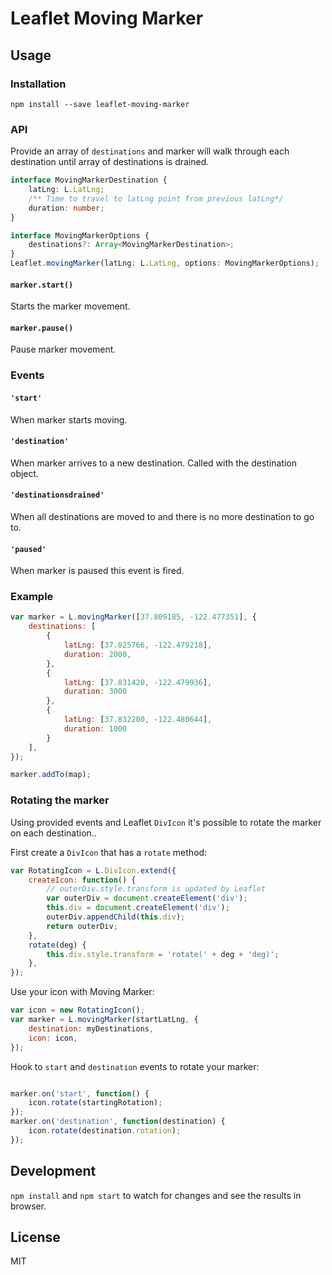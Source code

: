 # Leaflet Moving Marker

## Usage

### Installation
```
npm install --save leaflet-moving-marker
```

### API
Provide an array of `destinations` and marker will walk through each destination until array of destinations is drained.

```ts
interface MovingMarkerDestination {
    latLng: L.LatLng;
    /** Time to travel to latLng point from previous latLng*/
    duration: number;
}

interface MovingMarkerOptions {
    destinations?: Array<MovingMarkerDestination>;
}
Leaflet.movingMarker(latLng: L.LatLng, options: MovingMarkerOptions);
```

#### `marker.start()`
Starts the marker movement.

#### `marker.pause()`
Pause marker movement.

### Events

#### `'start'`
When marker starts moving.

#### `'destination'`
When marker arrives to a new destination. Called with the destination object.

#### `'destinationsdrained'`
When all destinations are moved to and there is no more destination to go to.

#### `'paused'`
When marker is paused this event is fired.

### Example
```js
var marker = L.movingMarker([37.809185, -122.477351], {
    destinations: [
        {
            latLng: [37.825766, -122.479218],
            duration: 2000,
        },
        {
            latLng: [37.831420, -122.479936],
            duration: 3000
        },
        {
            latLng: [37.832200, -122.480644],
            duration: 1000
        }
    ],
});

marker.addTo(map);
```

### Rotating the marker
Using provided events and Leaflet `DivIcon` it's possible to rotate the marker on each destination..

First create a `DivIcon` that has a `rotate` method:

```js
var RotatingIcon = L.DivIcon.extend({
    createIcon: function() {
        // outerDiv.style.transform is updated by Leaflet
        var outerDiv = document.createElement('div');
        this.div = document.createElement('div');
        outerDiv.appendChild(this.div);
        return outerDiv;
    },
    rotate(deg) {
        this.div.style.transform = 'rotate(' + deg + 'deg)';
    },
});
```

Use your icon with Moving Marker:

```js
var icon = new RotatingIcon();
var marker = L.movingMarker(startLatLng, {
    destination: myDestinations,
    icon: icon,
});
```

Hook to `start` and `destination` events to rotate your marker:

```js

marker.on('start', function() {
    icon.rotate(startingRotation);
});
marker.on('destination', function(destination) {
    icon.rotate(destination.rotation);
});
```


## Development

`npm install` and `npm start` to watch for changes and see the results in browser.

## License
MIT
